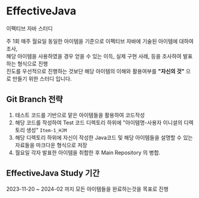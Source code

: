 # EffectiveJava
이펙티브 자바 스터디

주 1회 매주 월요일 동일한 아이템을 기준으로 이펙티브 자바에 기술된 아이템에 대하여 조사,\
해당 아이템을 사용하였을 경우 얻을 수 있는 이득, 실제 구현 사례, 등을 조사하여 발표하는 형식으로 진행 \
진도를 우선적으로 진행하는 것보단 해당 아이템의 이해와 활용여부를 **"자신의 것"** 으로 만들기 위한 스터디 입니다.

## Git Branch 전략
1. 테스트 코드를 기반으로 맡은 아이템들을 활용하여 코드작성
2. 해당 코드를 작성하여 Test 코드 디렉토리 하위에 "아이템명-사용자 이니셜의 디렉토리 생성" `Item-1_HJM`
3. 해당 디렉토리 하위에 자신이 작성한 Java코드 및 해당 아이템들을 설명할 수 있는 자료들을 마크다운 형식으로 저장
4. 월요일 각자 발표한 아이템을 취합한 후 Main Repository 의 병합.

## EffectiveJava Study 기간

2023-11-20 ~ 2024-02 까지 모든 아이템들을 완료하는것을 목표로 진행 

